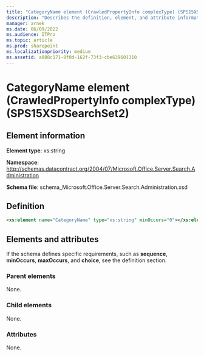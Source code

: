 ```yaml
---
title: "CategoryName element (CrawledPropertyInfo complexType) (SPS15XSDSearchSet2)"
description: "Describes the definition, element, and attribute information for CategoryName element (CrawledPropertyInfo complexType) (SPS15XSDSearchSet2)."
manager: arnek
ms.date: 06/09/2022
ms.audience: ITPro
ms.topic: article
ms.prod: sharepoint
ms.localizationpriority: medium
ms.assetid: a088c171-8f0d-162f-73f3-cbe639601310
---
```


# CategoryName element (CrawledPropertyInfo complexType) (SPS15XSDSearchSet2)

 
  
## Element information

**Element type**: xs:string

**Namespace**: http://schemas.datacontract.org/2004/07/Microsoft.Office.Server.Search.Administration

**Schema file**: schema_Microsoft.Office.Server.Search.Administration.xsd
   
## Definition

```XML
<xs:element name="CategoryName" type="xs:string" minOccurs="0"></xs:element>

```

## Elements and attributes

If the schema defines specific requirements, such as **sequence**, **minOccurs**, **maxOccurs**, and **choice**, see the definition section. 
  
### Parent elements

None.
  
### Child elements

None.
  
### Attributes

None.
  

